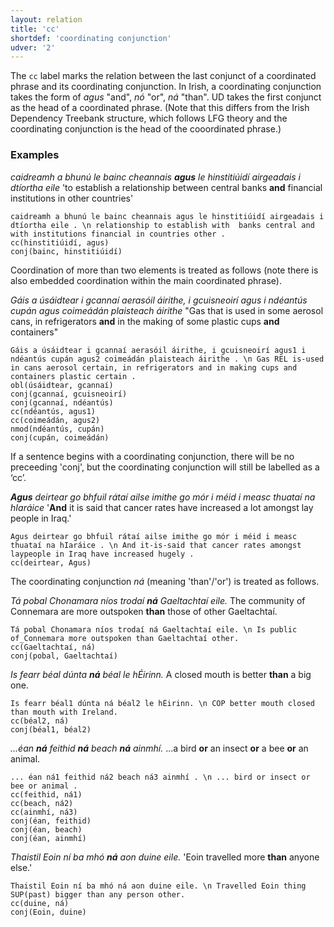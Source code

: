 ```yaml
---
layout: relation
title: 'cc'
shortdef: 'coordinating conjunction'
udver: '2'
---
```


The `cc` label marks the relation between the last conjunct of a coordinated phrase and its coordinating conjunction. In Irish, a coordinating conjunction takes the form of _agus_ "and", _nó_ "or", _ná_ "than".
UD takes the first conjunct as the head of a coordinated phrase.
(Note that this differs from the Irish Dependency Treebank structure, which follows LFG theory and the coordinating conjunction is the head of the cooordinated phrase.)

### Examples

_caidreamh a bhunú le bainc cheannais <b>agus</b> le hinstitiúidí airgeadais i dtíortha eile_ 
'to establish a relationship between central banks <b>and</b> financial institutions in other countries'

~~~ sdparse
caidreamh a bhunú le bainc cheannais agus le hinstitiúidí airgeadais i dtíortha eile . \n relationship to establish with  banks central and with institutions financial in countries other .
cc(hinstitiúidí, agus)
conj(bainc, hinstitiúidí)
~~~

Coordination of more than two elements is treated as follows (note there is also embedded coordination within the main coordinated phrase).

_Gáis a úsáidtear i gcannaí aerasóil áirithe, i gcuisneoirí agus i ndéantús cupán agus coimeádán plaisteach áirithe_ 
"Gas that is used in some aerosol cans, in refrigerators <b>and</b> in the making of some plastic cups <b>and</b> containers"

~~~ sdparse
Gáis a úsáidtear i gcannaí aerasóil áirithe, i gcuisneoirí agus1 i ndéantús cupán agus2 coimeádán plaisteach áirithe . \n Gas REL is-used in cans aerosol certain, in refrigerators and in making cups and containers plastic certain .
obl(úsáidtear, gcannaí)
conj(gcannaí, gcuisneoirí)
conj(gcannaí, ndéantús)
cc(ndéantús, agus1)
cc(coimeádán, agus2)
nmod(ndéantús, cupán)
conj(cupán, coimeádán)
~~~

If a sentence begins with a coordinating conjunction, there will be no preceeding 'conj', but the coordinating conjunction will still be labelled as a ‘cc’. 

_<b>Agus</b> deirtear go bhfuil rátaí ailse imithe go mór i méid i measc thuataí na hIaráice_
'<b>And</b> it is said that cancer rates have increased a lot amongst lay people in Iraq.'

~~~ sdparse
Agus deirtear go bhfuil rátaí ailse imithe go mór i méid i measc thuataí na hIaráice . \n And it-is-said that cancer rates amongst laypeople in Iraq have increased hugely .
cc(deirtear, Agus)
~~~

The coordinating conjunction _ná_ (meaning 'than'/'or') is treated as follows. 

_Tá pobal Chonamara níos trodaí <b>ná</b> Gaeltachtaí eile._ The community of Connemara are more outspoken <b>than</b> those of other Gaeltachtaí.

~~~ sdparse
Tá pobal Chonamara níos trodaí ná Gaeltachtaí eile. \n Is public of_Connemara more outspoken than Gaeltachtaí other.
cc(Gaeltachtaí, ná)
conj(pobal, Gaeltachtaí)
~~~

_Is fearr béal dúnta <b>ná</b> béal le hÉirinn._ A closed mouth is better <b>than</b> a big one.

~~~ sdparse
Is fearr béal1 dúnta ná béal2 le hÉirinn. \n COP better mouth closed than mouth with Ireland.
cc(béal2, ná)
conj(béal1, béal2)
~~~

_...éan <b>ná</b> feithid <b>ná</b> beach <b>ná</b> ainmhí._ ...a bird <b>or</b> an insect <b>or</b> a bee <b>or</b> an animal.

~~~ sdparse
... éan ná1 feithid ná2 beach ná3 ainmhí . \n ... bird or insect or bee or animal .
cc(feithid, ná1)
cc(beach, ná2)
cc(ainmhí, ná3)
conj(éan, feithid)
conj(éan, beach)
conj(éan, ainmhí)
~~~

_Thaistil Eoin ní ba mhó <b>ná</b> aon duine eile._ 'Eoin travelled more <b>than</b> anyone else.'

~~~ sdparse
Thaistil Eoin ní ba mhó ná aon duine eile. \n Travelled Eoin thing SUP(past) bigger than any person other.
cc(duine, ná)
conj(Eoin, duine)
~~~
<!-- Interlanguage links updated Út zář 29 20:43:11 CEST 2020 -->
